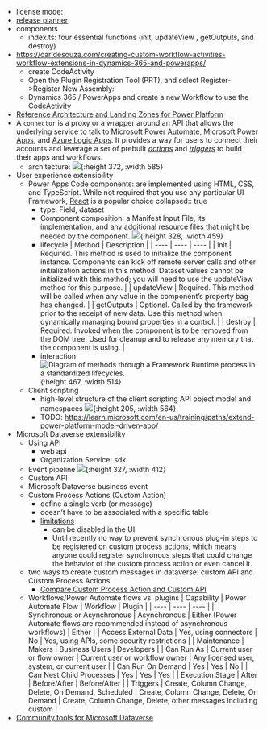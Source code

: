 - license mode:
- [release planner](https://releaseplans.microsoft.com/en-US/?app=Power+Apps)
- components
	- index.ts: four essential functions (init, updateView , getOutputs, and destroy)
- https://carldesouza.com/creating-custom-workflow-activities-workflow-extensions-in-dynamics-365-and-powerapps/
	- create CodeActivity
	- Open the Plugin Registration Tool (PRT), and select Register->Register New Assembly:
	- Dynamics 365 / PowerApps and create a new Workflow to use the CodeActivity
- [Reference Architecture and Landing Zones for Power Platform](https://cloudblogs.microsoft.com/powerplatform/2022/02/18/north-star-architecture-and-landing-zones-for-power-platform/)
- A `connector` is a proxy or a wrapper around an API that allows the underlying service to talk to [Microsoft Power Automate](https://flow.microsoft.com/), [Microsoft Power Apps](https://powerapps.microsoft.com/), and [Azure Logic Apps](https://azure.microsoft.com/services/logic-apps). It provides a way for users to connect their accounts and leverage a set of prebuilt [*actions*](https://learn.microsoft.com/en-us/connectors/connectors#actions) and [*triggers*](https://learn.microsoft.com/en-us/connectors/connectors#triggers) to build their apps and workflows.
	- architecture: 
	  ![](https://learn.microsoft.com/en-us/connectors/architecture.png){:height 372, :width 585}
- User experience extensibility
	- Power Apps Code components: are implemented using HTML, CSS, and TypeScript. While not required that you use any particular UI Framework, [React](https://reactjs.org/) is a popular choice
	  collapsed:: true
		- type: Field, dataset
		- Component composition: a Manifest Input File, its implementation, and any additional resource files that might be needed by the component.
		  ![](https://learn.microsoft.com/en-us/training/modules/get-started-component-framework/media/key-areas.png){:height 328, :width 459}
		- lifecycle
		  | Method | Description |
		  | ---- | ---- | ---- |
		  | init | Required. This method is used to initialize the component instance. Components can kick off remote server calls and other initialization actions in this method. Dataset values cannot be initialized with this method; you will need to use the updateView method for this purpose. |
		  | updateView | Required. This method will be called when any value in the component’s property bag has changed. |
		  | getOutputs | Optional. Called by the framework prior to the receipt of new data. Use this method when dynamically managing bound properties in a control. |
		  | destroy | Required. Invoked when the component is to be removed from the DOM tree. Used for cleanup and to release any memory that the component is using. |
		- interaction
		  ![Diagram of methods through a Framework Runtime process in a standardized lifecycles.](https://learn.microsoft.com/en-us/training/modules/get-started-component-framework/media/methods.png){:height 467, :width 514}
	- Client scripting
		- high-level structure of the client scripting API object model and namespaces
		  ![](https://learn.microsoft.com/en-sg/training/modules/common-actions-client-script-power-platform/media/xrm-object.png){:height 205, :width 564}
		- TODO: https://learn.microsoft.com/en-us/training/paths/extend-power-platform-model-driven-app/
- Microsoft Dataverse extensibility
	- Using API
		- web api
		- Organization Service: sdk
	- Event pipeline 
	  ![](https://learn.microsoft.com/en-us/training/modules/introduction-power-platform-extensibility-model/media/stages.png){:height 327, :width 412}
	- Custom API
	- Microsoft Dataverse business event
	- Custom Process Actions (Custom Action)
		- define a single verb (or message)
		- doesn’t have to be associated with a specific table
		- [limitations](https://learn.microsoft.com/en-us/power-apps/developer/data-platform/business-events#custom-process-actions)
			- can be disabled in the UI
			- Until recently no way to prevent synchronous plug-in steps to be registered on custom process actions, which means anyone could register synchronous steps that could change the behavior of the custom process action or even cancel it.
	- two ways to create custom messages in dataverse: custom API and Custom Process Actions
		- [Compare Custom Process Action and Custom API](https://learn.microsoft.com/en-us/power-apps/developer/data-platform/custom-actions#compare-custom-process-action-and-custom-api)
	- Workflows/Power Automate flows vs. plugins
	  | Capability | Power Automate Flow | Workflow | Plugin |
	  | ---- | ---- | ---- |
	  | Synchronous or Asynchronous | Asynchronous | Either (Power Automate flows are recommended instead of asynchronous workflows) | Either |
	  | Access External Data | Yes, using connectors | No | Yes, using APIs, some security restrictions |
	  | Maintenance | Makers | Business Users | Developers |
	  | Can Run As | Current user or flow owner | Current user or workflow owner | Any licensed user, system, or current user |
	  | Can Run On Demand | Yes | Yes | No |
	  | Can Nest Child Processes | Yes | Yes | Yes |
	  | Execution Stage | After | Before/After | Before/After |
	  | Triggers | Create, Column Change, Delete, On Demand, Scheduled | Create, Column Change, Delete, On Demand | Create, Column Change, Delete, other messages including custom |
- [Community tools for Microsoft Dataverse](https://learn.microsoft.com/en-us/power-apps/developer/data-platform/community-tools)